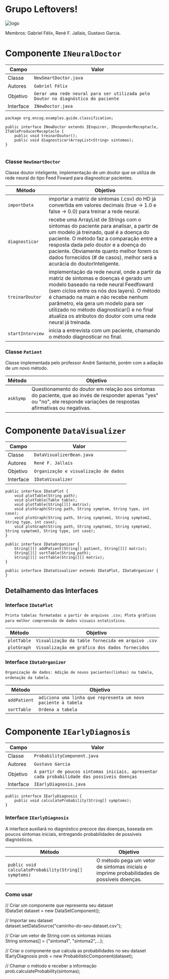 # Grupo Leftovers!
![logo](https://i.ibb.co/8z6F13t/fefe.jpg)

Membros: Gabriel Félix, René F. Jallais, Gustavo Garcia.

# Componente `INeuralDoctor`

Campo | Valor
----- | -----
Classe | `NewSmartDoctor.java`
Autores | `Gabriel Félix`
Objetivo | `Gerar uma rede neural para ser utilizada pelo Doutor no diagnóstico do paciente`
Interface | `INewDoctor.java`
~~~
package org.encog.examples.guide.classification;

public interface INewDoctor extends IEnquirer, IResponderReceptacle, ITableProducerReceptacle {
    public void treinarDoutor();
    public void diagnosticar(ArrayList<String> sintomas);
}


~~~

### Classe `NewSmartDoctor`
Classe doutor inteligente, implementação de um doutor que se utiliza de rede neural do tipo Feed Foward para diagnosticar pacientes.

Método | Objetivo
-------| --------
`importData` | importar a matriz de sintomas (.csv) do HD já convertida em valores decimais (true -> 1.0 e false -> 0.0) para treinar a rede neural.
`diagnosticar` | recebe uma ArrayList de Strings com o sintomas do paciente para analisar, a partir de um modelo já treinado, qual é a doença do paciente. O método faz a comparação entre a resposta dada pelo doutor e a doença do paciente. Obviamente quanto melhor forem os dados fornecidos (# de casos), melhor será a acurácia do doutorInteligente. 
`treinarDoutor` | implementação da rede neural, onde a partir da matriz de sintomas e doenças é gerado um modelo baseado na rede neural Feedfoward (sem cíclos entre os nós dos layers). O método é chamado na main e não recebe nenhum parâmetro, ela gera um modelo para ser utilizado no método diagnosticar() e no final atualiza os atributos do doutor com uma rede neural já treinada.
`startInterview` | inicia a entrevista com um paciente, chamando o método diagnosticar no final.

### Classe `Patient`
Classe implementada pelo professor André Santachè, porém com a adiação de um novo método.

Método | Objetivo
-------| --------
`askSymp` | Questionamento do doutor em relação aos sintomas do paciente, que ao invés de responder apenas "yes" ou "no", ele responde variações de respostas afirmativas ou negativas.

# Componente `DataVisualizer`

Campo | Valor
----- | -----
Classe | `DataVisualizerBean.java`
Autores | `René F. Jallais`
Objetivo | `Organização e visualização de dados`
Interface | `IDataVisualizer`
~~~
public interface IDataPlot {
    void plotTable(String path);
    void plotTable(Table table);
    void plotTable(String[][] matrix);
    void plotGraph(String path, String symptom, String type, int case);
    void plotGraph(String path, String symptom1, String symptom2, String type, int case);
    void plotGraph(String path, String symptom1, String symptom2, String symptom3, String type, int case);
}

public interface IDataOrganizer {
    String[][] addPatient(String[] patient, String[][] matrix);
    String[][] sortTable(String path);
    String[][] sortTable(String[][] matrix);
}

public interface IDataVisualizer extends IDataPlot, IDataOrganizer {
}
~~~

## Detalhamento das Interfaces

### Interface `IDataPlot`
`Printa tabelas formatadas a partir de arquivos .csv; Plota gráficos para melhor compreensão de dados visuais estatisticos`.

Método | Objetivo
-------| --------
`plotTable` | `Visualização da table fornecida em arquivo .csv`
`plotGraph` | `Visualização em gráfico dos dados fornecidos`

### Interface `IDataOrganizer`
`Organização de dados: Adição de novos pacientes(linhas) na tabela, ordenação da tabela`.

Método | Objetivo
-------| --------
`addPatient` | `adiciona uma linha que representa um novo paciente à tabela`
`sortTable` | `Ordena a tabela`


# Componente `IEarlyDiagnosis`

Campo | Valor
----- | -----
Classe | `ProbabilityComponent.java`
Autores | `Gustavo Garcia`
Objetivo | `A partir de poucos sintomas iniciais, apresentar cada probabilidade das possíveis doenças`
Interface | `IEarlyDiagnosis.java`
~~~
public interface IEarlyDiagnosis {
    public void calculateProbability(String[] symptoms);
}
~~~

### Interface `IEarlyDiagnosis`
A interface auxiliará no diagnóstico precoce das doenças, baseada em poucos sintomas iniciais, entregando probabilidades de possíveis diagnósticos.

Método | Objetivo
-------| --------
`public void calculateProbability(String[] symptoms)` | O método pega um vetor de sintomas iniciais e imprime probabilidades de possíveis doenças.

### Como usar

// Criar um componente que representa seu dataset<br>
IDataSet dataset = new DataSetComponent();

// Importar seu dataset<br>
dataset.setDataSource("caminho-do-seu-dataset.csv");

// Criar um vetor de String com os sintomas iniciais<br>
String sintomas[] = {"sintoma1", "sintoma2",...};

// Criar o componente que calcula as probabilidades no seu dataset<br>
IEarlyDiagnosis prob = new ProbabilisticComponent(dataset);

// Chamar o método e receber a informação<br>
prob.calculateProbability(sintomas);
